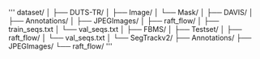 '''
dataset/
│
├── DUTS-TR/
│   ├── Image/
│   └── Mask/
│
├── DAVIS/
│   ├── Annotations/
│   ├── JPEGImages/
│   ├── raft_flow/
│   ├── train_seqs.txt
│   └── val_seqs.txt
│
├── FBMS/
│   ├── Testset/
│   ├── raft_flow/
│   └── val_seqs.txt
│
└── SegTrackv2/
    ├── Annotations/
    ├── JPEGImages/
    └── raft_flow/
'''

